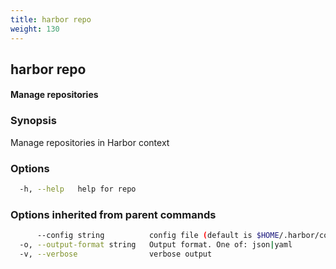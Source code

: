 ```yaml
---
title: harbor repo
weight: 130
---
```

## harbor repo

#### Manage repositories

### Synopsis

Manage repositories in Harbor context

### Options

```sh
  -h, --help   help for repo
```

### Options inherited from parent commands

```sh
      --config string          config file (default is $HOME/.harbor/config.yaml) (default "/home/user/.harbor/config.yaml")
  -o, --output-format string   Output format. One of: json|yaml
  -v, --verbose                verbose output
```

